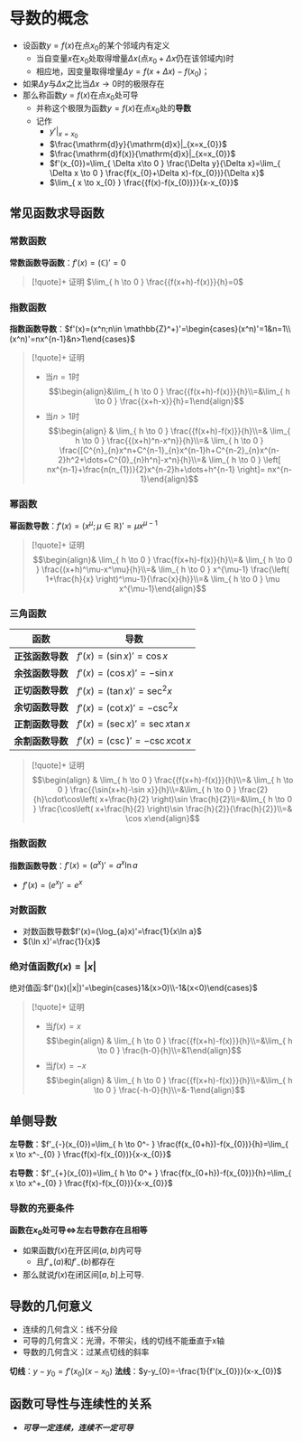 # 导数的概念

- 设函数$y=f(x)$在点$x_{0}$的某个邻域内有定义
	- 当自变量$x$在$x_{0}$处取得增量$\Delta x$(点$x_{0}+\Delta x$仍在该邻域内)时
	- 相应地，因变量取得增量$\Delta y=f(x+\Delta x)-f(x_{0})$；
- 如果$\Delta y$与$\Delta x$之比当$\Delta x\to0$时的极限存在
- 那么称函数$y=f(x)$在点$x_{0}$处可导
	- 并称这个极限为函数$y=f(x)$在点$x_{0}$处的**导数**
	- 记作
		- $y'|_{x=x_{0}}$
		- $\frac{\mathrm{d}y}{\mathrm{d}x}|_{x=x_{0}}$
		- $\frac{\mathrm{d}f(x)}{\mathrm{d}x}|_{x=x_{0}}$
		- $f'(x_{0})=\lim_{ \Delta x\to 0 } \frac{\Delta y}{\Delta x}=\lim_{ \Delta x \to 0 } \frac{f(x_{0}+\Delta x)-f(x_{0})}{\Delta x}$
		- $\lim_{ x \to x_{0} } \frac{{f(x)-f(x_{0})}}{x-x_{0}}$

## 常见函数求导函数

### 常数函数

**常数函数导函数**：$f'(x)=(\mathbb{C})'=0$

>[!quote]+ 证明
> $\lim_{ h \to 0 } \frac{{f(x+h)-f(x)}}{h}=0$

### 指数函数

**指数函数导数**：$f'(x)=(x^n;n\in \mathbb{Z}^+)'=\begin{cases}(x^n)'=1&n=1\\(x^n)'=nx^{n-1}&n>1\end{cases}$


>[!quote]+ 证明
>- 当$n=1$时$$\begin{align}&\lim_{ h \to 0 } \frac{{f(x+h)-f(x)}}{h}\\=&\lim_{ h \to 0 } \frac{{x+h-x}}{h}=1\end{align}$$
>- 当$n>1$时$$\begin{align} & \lim_{ h \to 0 } \frac{{f(x+h)-f(x)}}{h}\\=& \lim_{ h \to 0 } \frac{{(x+h)^n-x^n}}{h}\\=& \lim_{ h \to 0 } \frac{[C^{n}_{n}x^n+C^{n-1}_{n}x^{n-1}h+C^{n-2}_{n}x^{n-2}h^2+\dots+C^{0}_{n}h^n]-x^n}{h}\\=& \lim_{ h \to 0 }	\left[ nx^{n-1}+\frac{n(n_{1})}{2}x^{n-2}h+\dots+h^{n-1} \right]= nx^{n-1}\end{align}$$

### 幂函数

**幂函数导数**：$f'(x)=(x^\mu;\mu \in \mathbb{R})'=\mu x^{\mu-1}$

>[!quote]+ 证明
> $$\begin{align}&	\lim_{ h \to 0 } \frac{f(x+h)-f(x)}{h}\\=& \lim_{ h \to 0 } \frac{(x+h)^\mu-x^\mu}{h}\\=& \lim_{ h \to 0 } x^{\mu-1}	 \frac{\left( 1+\frac{h}{x} \right)^\mu-1}{\frac{x}{h}}\\=& \lim_{ h \to 0 } \mu x^{\mu-1}\end{align}$$

### 三角函数

| 函数         | 导数                             |
| ---------- | ------------------------------ |
| **正弦函数导数** | $f'(x)=(\sin x)'=\cos x$       |
| **余弦函数导数** | $f'(x)=(\cos x)'=-\sin x$      |
| **正切函数导数** | $f'(x)=(\tan x)'=\sec ^{2}x$   |
| **余切函数导数** | $f'(x)=(\cot x)'=-\csc ^{2}x$  |
| **正割函数导数** | $f'(x)=(\sec x)'=\sec x\tan x$ |
| **余割函数导数** | $f'(x)=(\csc)'=-\csc x\cot x$  |

>[!quote]+ 证明
>$$\begin{align} & \lim_{ h \to 0 } \frac{{f(x+h)-f(x)}}{h}\\=& \lim_{ h \to 0 } \frac{{\sin(x+h)-\sin x}}{h}\\=&\lim_{ h \to 0 } \frac{2}{h}\cdot\cos\left( x+\frac{h}{2} \right)\sin \frac{h}{2}\\=&\lim_{ h \to 0 } \frac{\cos\left( x+\frac{h}{2} \right)\sin \frac{h}{2}}{\frac{h}{2}}\\=& \cos x\end{align}$$


### 指数函数

**指数函数导数**：$f'(x)=(a^x)'=a^x\ln a$
- $f'(x)=(e^x)'=e^x$

### 对数函数

- 对数函数导数$f'(x)=(\log_{a}x)'=\frac{1}{x\ln a}$
- $(\ln x)'=\frac{1}{x}$

### 绝对值函数$f(x)=|x|$

绝对值函:$f'()x)(|x|)'=\begin{cases}1&(x>0)\\-1&(x<0)\end{cases}$

>[!quote]+ 证明
>- 当$f(x)=x$$$\begin{align} & \lim_{ h \to 0 } \frac{{f(x+h)-f(x)}}{h}\\=&\lim_{ h \to 0 } \frac{h-0}{h}\\=&1\end{align}$$
>- 当$f(x)=-x$$$\begin{align} & \lim_{ h \to 0 } \frac{{f(x+h)-f(x)}}{h}\\=&\lim_{ h \to 0 } \frac{-h-0}{h}\\=&-1\end{align}$$


## 单侧导数

**左导数**：$f'_{-}(x_{0})=\lim_{ h \to 0^- } \frac{f(x_{0+h})-f(x_{0})}{h}=\lim_{ x \to x^-_{0} } \frac{f(x)-f(x_{0})}{x-x_{0}}$

**右导数**：$f'_{+}(x_{0})=\lim_{ h \to 0^+ } \frac{f(x_{0+h})-f(x_{0})}{h}=\lim_{ x \to x^+_{0} } \frac{f(x)-f(x_{0})}{x-x_{0}}$

### 导数的充要条件

**函数在$x_{0}$处可导$\iff$左右导数存在且相等**

- 如果函数$f(x)$在开区间$(a,b)$内可导
	- 且$f'_{+}(a)$和$f'_{-}(b)$都存在
- 那么就说$f(x)$在闭区间$[a, b]$上可导.

## 导数的几何意义

- 连续的几何含义：线不分段
- 可导的几何含义：光滑，不带尖，线的切线不能垂直于x轴
- 导数的几何含义：过某点切线的斜率

**切线**：$y-y_{0}=f'(x_{0})(x-x_{0})$
**法线**：$y-y_{0}=-\frac{1}{f'(x_{0})}(x-x_{0})$

## 函数可导性与连续性的关系

- ***可导一定连续，连续不一定可导***
